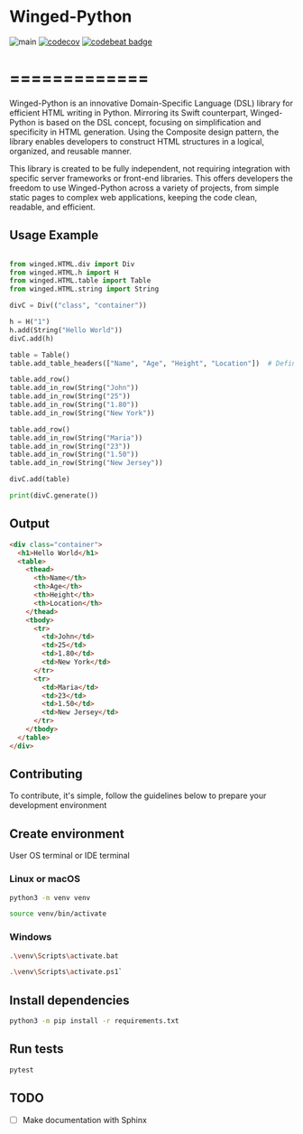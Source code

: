 # Winged-Python
![main](https://github.com/micheltlutz/Winged-Python/actions/workflows/python-package.yml/badge.svg?branch=main)
[![codecov](https://codecov.io/gh/micheltlutz/Winged-Python/graph/badge.svg?token=UvaQd65VVD)](https://codecov.io/gh/micheltlutz/Winged-Python)
[![codebeat badge](https://codebeat.co/badges/b0a28fb9-ffba-4214-980f-a4333781f98f)](https://codebeat.co/projects/github-com-micheltlutz-winged-python-main)

# =============

Winged-Python is an innovative Domain-Specific Language (DSL) library for efficient HTML writing in Python. Mirroring its Swift counterpart, Winged-Python is based on the DSL concept, focusing on simplification and specificity in HTML generation. Using the Composite design pattern, the library enables developers to construct HTML structures in a logical, organized, and reusable manner.

This library is created to be fully independent, not requiring integration with specific server frameworks or front-end libraries. This offers developers the freedom to use Winged-Python across a variety of projects, from simple static pages to complex web applications, keeping the code clean, readable, and efficient.

## Usage Example


```python

from winged.HTML.div import Div
from winged.HTML.h import H
from winged.HTML.table import Table
from winged.HTML.string import String

divC = Div(("class", "container"))

h = H("1")
h.add(String("Hello World"))
divC.add(h)

table = Table()
table.add_table_headers(["Name", "Age", "Height", "Location"])  # Define headers

table.add_row()
table.add_in_row(String("John"))
table.add_in_row(String("25"))
table.add_in_row(String("1.80"))
table.add_in_row(String("New York"))

table.add_row()
table.add_in_row(String("Maria"))
table.add_in_row(String("23"))
table.add_in_row(String("1.50"))
table.add_in_row(String("New Jersey"))

divC.add(table)

print(divC.generate())
```

## Output

```html
<div class="container">
  <h1>Hello World</h1>
  <table>
    <thead>
      <th>Name</th>
      <th>Age</th>
      <th>Height</th>
      <th>Location</th>
    </thead>
    <tbody>
      <tr>
        <td>John</td>
        <td>25</td>
        <td>1.80</td>
        <td>New York</td>
      </tr>
      <tr>
        <td>Maria</td>
        <td>23</td>
        <td>1.50</td>
        <td>New Jersey</td>
      </tr>
    </tbody>
  </table>
</div>
```

## Contributing

To contribute, it's simple, follow the guidelines below to prepare your development environment

## Create environment

User OS terminal or IDE terminal

### Linux or macOS

```bash
python3 -m venv venv
```

```bash
source venv/bin/activate
```

### Windows

```bash
.\venv\Scripts\activate.bat
```

```bash
.\venv\Scripts\activate.ps1`
```

## Install dependencies

```bash
python3 -m pip install -r requirements.txt
```

## Run tests

```bash
pytest
```


## TODO

- [ ] Make documentation with Sphinx
